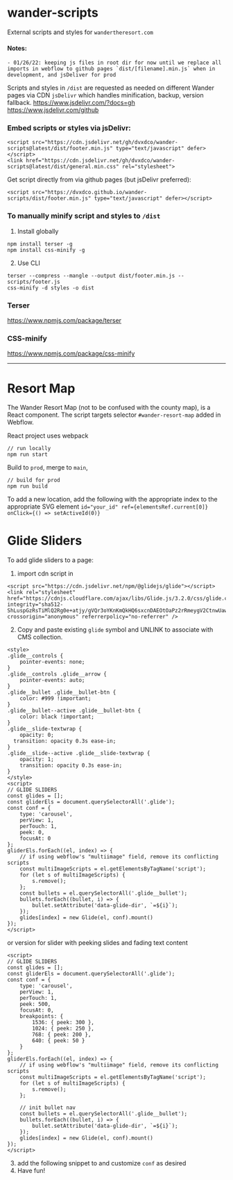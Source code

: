 # wander-scripts
External scripts and styles for `wandertheresort.com`

#### Notes:
```
- 01/26/22: keeping js files in root dir for now until we replace all imports in webflow to github pages `dist/[filename].min.js` when in development, and jsDeliver for prod
```

Scripts and styles in `/dist` are requested as needed on different Wander pages via CDN `jsDelivr` which handles minification, backup, version fallback.
https://www.jsdelivr.com/?docs=gh 
https://www.jsdelivr.com/github 

### Embed scripts or styles via jsDelivr:
```
<script src="https://cdn.jsdelivr.net/gh/dvxdco/wander-scripts@latest/dist/footer.min.js" type="text/javascript" defer></script>
<link href="https://cdn.jsdelivr.net/gh/dvxdco/wander-scripts@latest/dist/general.min.css" rel="stylesheet">
```

Get script directly from via github pages (but jsDelivr preferred):
```
<script src="https://dvxdco.github.io/wander-scripts/dist/footer.min.js" type="text/javascript" defer></script>
```

### To manually minify script and styles to `/dist`

1. Install globally
```
npm install terser -g
npm install css-minify -g
```

2. Use CLI
```
terser --compress --mangle --output dist/footer.min.js -- scripts/footer.js   
css-minify -d styles -o dist
```

### Terser
https://www.npmjs.com/package/terser

### CSS-minify
https://www.npmjs.com/package/css-minify

---

# Resort Map

The Wander Resort Map (not to be confused with the county map), is a React component. The script targets selector `#wander-resort-map` added in Webflow. 

React project uses webpack
```
// run locally
npm run start
```
Build to `prod`, merge to `main`,
```
// build for prod
npm run build
```

To add a new location, add the following with the appropriate index to the appropriate SVG element 
`id="your_id" ref={elementsRef.current[0]} onClick={() => setActiveId(0)}`


# Glide Sliders

To add glide sliders to a page:
1. import cdn script in <head>
```
<script src="https://cdn.jsdelivr.net/npm/@glidejs/glide"></script>
<link rel="stylesheet" href="https://cdnjs.cloudflare.com/ajax/libs/Glide.js/3.2.0/css/glide.core.css" integrity="sha512-ShLuspGzRsTiMlQ2Rg0e+atjy/gVQr3oYKnKmQkHQ6sxcnDAEOtOaPz2rRmeygV2CtnwUawDyHkGgH4zUbP3Hw==" crossorigin="anonymous" referrerpolicy="no-referrer" />
``` 
2. Copy and paste existing `glide` symbol and UNLINK to associate with CMS collection.
```
<style>
.glide__controls {
	pointer-events: none;
}
.glide__controls .glide__arrow {
	pointer-events: auto;
}
.glide__bullet .glide__bullet-btn {
	color: #999 !important;
}
.glide__bullet--active .glide__bullet-btn {
	color: black !important;
}
.glide__slide-textwrap {
	opacity: 0;
  transition: opacity 0.3s ease-in;
}
.glide__slide--active .glide__slide-textwrap {
	opacity: 1;
	transition: opacity 0.3s ease-in;
}
</style>
<script>
// GLIDE SLIDERS
const glides = [];
const gliderEls = document.querySelectorAll('.glide');
const conf = {
    type: 'carousel',
    perView: 1,
    perTouch: 1,
    peek: 0,
    focusAt: 0
};
gliderEls.forEach((el, index) => {
    // if using webflow's "multiimage" field, remove its conflicting scripts
    const multiImageScripts = el.getElementsByTagName('script');
    for (let s of multiImageScripts) {
        s.remove();
    };
    const bullets = el.querySelectorAll('.glide__bullet');
    bullets.forEach((bullet, i) => {
        bullet.setAttribute('data-glide-dir', `=${i}`);
    });
    glides[index] = new Glide(el, conf).mount()
});
</script>
```
or version for slider with peeking slides and fading text content
```
<script>
// GLIDE SLIDERS
const glides = [];
const gliderEls = document.querySelectorAll('.glide');
const conf = {
    type: 'carousel',
    perView: 1,
    perTouch: 1,
    peek: 500,
    focusAt: 0,
    breakpoints: {
        1536: { peek: 300 },
        1024: { peek: 250 },
        768: { peek: 200 },
        640: { peek: 50 }
    }
};
gliderEls.forEach((el, index) => {
    // if using webflow's "multiimage" field, remove its conflicting scripts
    const multiImageScripts = el.getElementsByTagName('script');
    for (let s of multiImageScripts) {
        s.remove();
    };

    // init bullet nav
    const bullets = el.querySelectorAll('.glide__bullet');
    bullets.forEach((bullet, i) => {
        bullet.setAttribute('data-glide-dir', `=${i}`);
    });
    glides[index] = new Glide(el, conf).mount()
});
</script>
```
3. add the following snippet to </body> and customize `conf` as desired
4. Have fun!